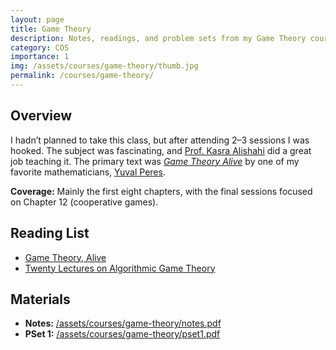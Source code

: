 ```yaml
---
layout: page
title: Game Theory
description: Notes, readings, and problem sets from my Game Theory course which I audited in Sharif University.
category: COS
importance: 1
img: /assets/courses/game-theory/thumb.jpg
permalink: /courses/game-theory/
---
```


## Overview
I hadn’t planned to take this class, but after attending 2–3 sessions I was hooked. The subject was fascinating, and [Prof. Kasra Alishahi](https://www.researchgate.net/profile/Kasra-Alishahi) did a great job teaching it. The primary text was *[Game Theory Alive](https://www.yuval-peres-books.com/game-theory-alive/)* by one of my favorite mathematicians, [Yuval Peres](https://yuvalperes.com/).

**Coverage:** Mainly the first eight chapters, with the final sessions focused on Chapter 12 (cooperative games).

## Reading List
- [Game Theory, Alive](https://www.yuval-peres-books.com/game-theory-alive/)
- [Twenty Lectures on Algorithmic Game Theory](https://www.amazon.de/-/en/Twenty-Lectures-Algorithmic-Game-Theory/dp/131662479X)

## Materials
- **Notes:** [/assets/courses/game-theory/notes.pdf](/assets/courses/game-theory/notes.pdf)
- **PSet 1:** [/assets/courses/game-theory/pset1.pdf](/assets/courses/game-theory/pset1.pdf)
